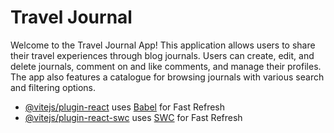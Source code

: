 # Travel Journal

Welcome to the Travel Journal App!
This application allows users to share their travel experiences through blog
journals. Users can create, edit, and delete journals, comment on and like comments, and manage their profiles. The app
also features a catalogue for browsing journals with various search and filtering options.

- [@vitejs/plugin-react](https://github.com/vitejs/vite-plugin-react/blob/main/packages/plugin-react/README.md)
  uses [Babel](https://babeljs.io/) for Fast Refresh
- [@vitejs/plugin-react-swc](https://github.com/vitejs/vite-plugin-react-swc) uses [SWC](https://swc.rs/) for Fast
  Refresh
